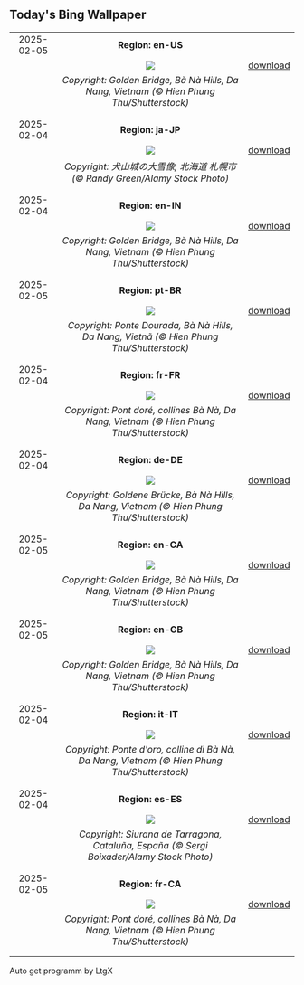## Today's Bing Wallpaper
|      |      |      |
| :----: | :----: | :----: |
|2025-02-05|**Region: en-US**||
||![](https://www.bing.com/th?id=OHR.GoldenBridge_EN-US3362533203_UHD.jpg&pid=hp&w=1152&h=648&rs=1&c=4)| [download](https://www.bing.com/th?id=OHR.GoldenBridge_EN-US3362533203_UHD.jpg)|
||*Copyright: Golden Bridge, Bà Nà Hills, Da Nang, Vietnam (© Hien Phung Thu/Shutterstock)*
||
|||
|2025-02-04|**Region: ja-JP**||
||![](https://www.bing.com/th?id=OHR.YukiMatsuri2025_JA-JP6765872006_UHD.jpg&pid=hp&w=1152&h=648&rs=1&c=4)| [download](https://www.bing.com/th?id=OHR.YukiMatsuri2025_JA-JP6765872006_UHD.jpg)|
||*Copyright: 犬山城の大雪像, 北海道 札幌市 (© Randy Green/Alamy Stock Photo)*
||
|||
|2025-02-04|**Region: en-IN**||
||![](https://www.bing.com/th?id=OHR.GoldenBridge_EN-IN3517654384_UHD.jpg&pid=hp&w=1152&h=648&rs=1&c=4)| [download](https://www.bing.com/th?id=OHR.GoldenBridge_EN-IN3517654384_UHD.jpg)|
||*Copyright: Golden Bridge, Bà Nà Hills, Da Nang, Vietnam (© Hien Phung Thu/Shutterstock)*
||
|||
|2025-02-05|**Region: pt-BR**||
||![](https://www.bing.com/th?id=OHR.GoldenBridge_PT-BR5001907624_UHD.jpg&pid=hp&w=1152&h=648&rs=1&c=4)| [download](https://www.bing.com/th?id=OHR.GoldenBridge_PT-BR5001907624_UHD.jpg)|
||*Copyright: Ponte Dourada, Bà Nà Hills, Da Nang, Vietnã (© Hien Phung Thu/Shutterstock)*
||
|||
|2025-02-04|**Region: fr-FR**||
||![](https://www.bing.com/th?id=OHR.GoldenBridge_FR-FR5137269465_UHD.jpg&pid=hp&w=1152&h=648&rs=1&c=4)| [download](https://www.bing.com/th?id=OHR.GoldenBridge_FR-FR5137269465_UHD.jpg)|
||*Copyright: Pont doré, collines Bà Nà, Da Nang, Vietnam (© Hien Phung Thu/Shutterstock)*
||
|||
|2025-02-04|**Region: de-DE**||
||![](https://www.bing.com/th?id=OHR.GoldenBridge_DE-DE8445682123_UHD.jpg&pid=hp&w=1152&h=648&rs=1&c=4)| [download](https://www.bing.com/th?id=OHR.GoldenBridge_DE-DE8445682123_UHD.jpg)|
||*Copyright: Goldene Brücke, Bà Nà Hills, Da Nang, Vietnam (© Hien Phung Thu/Shutterstock)*
||
|||
|2025-02-05|**Region: en-CA**||
||![](https://www.bing.com/th?id=OHR.GoldenBridge_EN-CA4566090328_UHD.jpg&pid=hp&w=1152&h=648&rs=1&c=4)| [download](https://www.bing.com/th?id=OHR.GoldenBridge_EN-CA4566090328_UHD.jpg)|
||*Copyright: Golden Bridge, Bà Nà Hills, Da Nang, Vietnam (© Hien Phung Thu/Shutterstock)*
||
|||
|2025-02-05|**Region: en-GB**||
||![](https://www.bing.com/th?id=OHR.GoldenBridge_EN-GB1672320037_UHD.jpg&pid=hp&w=1152&h=648&rs=1&c=4)| [download](https://www.bing.com/th?id=OHR.GoldenBridge_EN-GB1672320037_UHD.jpg)|
||*Copyright: Golden Bridge, Bà Nà Hills, Da Nang, Vietnam (© Hien Phung Thu/Shutterstock)*
||
|||
|2025-02-04|**Region: it-IT**||
||![](https://www.bing.com/th?id=OHR.GoldenBridge_IT-IT2971017940_UHD.jpg&pid=hp&w=1152&h=648&rs=1&c=4)| [download](https://www.bing.com/th?id=OHR.GoldenBridge_IT-IT2971017940_UHD.jpg)|
||*Copyright: Ponte d'oro, colline di Bà Nà, Da Nang, Vietnam (© Hien Phung Thu/Shutterstock)*
||
|||
|2025-02-04|**Region: es-ES**||
||![](https://www.bing.com/th?id=OHR.PrioratTarragona_ES-ES0211120786_UHD.jpg&pid=hp&w=1152&h=648&rs=1&c=4)| [download](https://www.bing.com/th?id=OHR.PrioratTarragona_ES-ES0211120786_UHD.jpg)|
||*Copyright: Siurana de Tarragona, Cataluña, España (© Sergi Boixader/Alamy Stock Photo)*
||
|||
|2025-02-05|**Region: fr-CA**||
||![](https://www.bing.com/th?id=OHR.GoldenBridge_FR-CA7277634680_UHD.jpg&pid=hp&w=1152&h=648&rs=1&c=4)| [download](https://www.bing.com/th?id=OHR.GoldenBridge_FR-CA7277634680_UHD.jpg)|
||*Copyright: Pont doré, collines Bà Nà, Da Nang, Vietnam (© Hien Phung Thu/Shutterstock)*
||
|||

Auto get programm by LtgX
